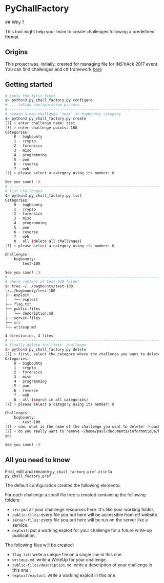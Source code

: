 # PyChallFactory

## Why ?

This tool might help your team to create challenges following a predefined format.

##  Origins

This project was, initially, created for managing file for INS'hAck 2017 event.
You can find challenges and ctf framework [here](https://github.com/HugoDelval/inshack-2017)

## Getting started

```bash
# [only the first time]
$> python3 py_chall_factory.py configure 
# ... follow configuration process ...
# ------------------------------------------------------------------------------
# create a new challenge 'test' in bugbounty category
$> python3 py_chall_factory.py create
[?] > enter challenge name: test
[?] > enter challenge points: 100
Categories:
    0 - bugbounty
    1 - crypto
    2 - forensics
    3 - misc
    4 - programming
    5 - pwn
    6 - reverse
    7 - web
[?] > please select a category using its number: 0

See you soon! :)
# ------------------------------------------------------------------------------
# list challenges
$> python3 py_chall_factory.py list
Categories:
    0 - bugbounty
    1 - crypto
    2 - forensics
    3 - misc
    4 - programming
    5 - pwn
    6 - reverse
    7 - web
    8 - all (delete all challenges)
[?] > please select a category using its number: 0

Challenges:
    bugbounty:
        test-100

See you soon! :)
# ------------------------------------------------------------------------------
# check content of test-100 folder
$> tree ~/../bugbounty/test-100
~/../bugbounty/test-100
├── exploit
│   └── exploit
├── flag.txt
├── public-files
│   └── description.md
├── server-files
├── src
└── writeup.md

4 directories, 4 files
# ------------------------------------------------------------------------------
# finally delete the 'test' challenge
$> python3 py_chall_factory.py delete
[?] > first, select the category where the challenge you want to delete is.
Categories:
    0 - bugbounty
    1 - crypto
    2 - forensics
    3 - misc
    4 - programming
    5 - pwn
    6 - reverse
    7 - web
    8 - all (search in all categories)
[?] > please select a category using its number: 0

Challenges:
    bugbounty:
        test-100
[?] > now, what is the name of the challenge you want to delete? [<package_name>|all]: test-100
[?] > do you really want to remove </home/paul/documents/informatique/hacking/insecurity/orga/inshack-2017/challenges/bugbounty/test-100> ? [yes/*]
yes

See you soon! :)

```

## All you need to know

First, edit and rename `py_chall_factory.pref.dist` to `py_chall_factory.pref` 

The default configuration creates the following elements:

For each challenge a small file tree is created containing the following folders:

 + `src`: put all your challenge resources here. It's like your working folder.
 + `public-files`: every file you put here will be accessible from ctf website.
 + `server-files`: every file you put here will be run on the server like a service.
 + `exploit`: put a working exploit for your challenge for a future write-up publication.

The following files will be created:

 + `flag.txt`: write a unique file on a single line in this one.
 + `writeup.md`: write a WriteUp for your challenge.
 + `public-files/description.md`: write a description of your challenge in this one.
 + `exploit/exploit`: write a working exploit in this one.